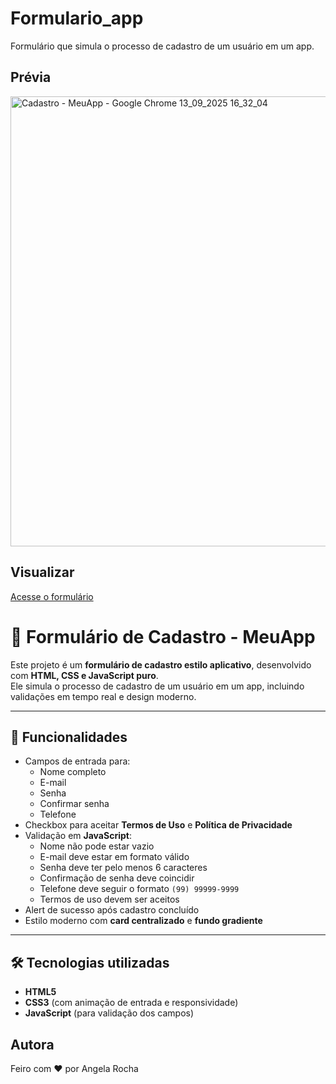 # Formulario_app
Formulário que simula o processo de cadastro de um usuário em um app.

## Prévia

<img width="1024" height="720" alt="Cadastro - MeuApp - Google Chrome 13_09_2025 16_32_04" src="https://github.com/user-attachments/assets/7944d28f-df3f-41cf-9e8d-8f2693eac3a1" />


## Visualizar

[Acesse o formulário](https://angela-rocha.github.io/Formulario_app/)

# 📱 Formulário de Cadastro - MeuApp

Este projeto é um **formulário de cadastro estilo aplicativo**, desenvolvido com **HTML, CSS e JavaScript puro**.  
Ele simula o processo de cadastro de um usuário em um app, incluindo validações em tempo real e design moderno.

---

## 🚀 Funcionalidades
- Campos de entrada para:
  - Nome completo
  - E-mail
  - Senha
  - Confirmar senha
  - Telefone
- Checkbox para aceitar **Termos de Uso** e **Política de Privacidade**
- Validação em **JavaScript**:
  - Nome não pode estar vazio
  - E-mail deve estar em formato válido
  - Senha deve ter pelo menos 6 caracteres
  - Confirmação de senha deve coincidir
  - Telefone deve seguir o formato `(99) 99999-9999`
  - Termos de uso devem ser aceitos
- Alert de sucesso após cadastro concluído
- Estilo moderno com **card centralizado** e **fundo gradiente**

---

## 🛠️ Tecnologias utilizadas
- **HTML5**
- **CSS3** (com animação de entrada e responsividade)
- **JavaScript** (para validação dos campos)


## Autora
Feiro com ❤️ por Angela Rocha


